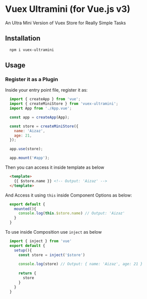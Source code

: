 # Vuex Ultramini (for Vue.js v3)
An Ultra Mini Version of Vuex Store for Really Simple Tasks

## Installation

```bash
  npm i vuex-ultramini
```

## Usage
### Register it as a Plugin
Inside your entry point file, register it as: 
```js
  import { createApp } from 'vue';
  import { createMiniStore } from 'vuex-ultramini';
  import App from './App.vue';

  const app = createApp(App);

  const store = createMiniStore({
    name: 'Aizaz',
    age: 21,
  });

  app.use(store);

  app.mount('#app');
```
Then you can access it inside template as below

```html
  <template>
    {{ $store.name }} <!-- Output: 'Aizaz' -->
  </template>
```
And Access it using `this` inside Component Options as below:
```js
  export default {
    mounted(){
      console.log(this.$store.name) // Output: 'Aizaz'
    }
  }
```
To use inside Composition use `inject` as below
```js
  import { inject } from 'vue'
  export default {
    setup(){
      const store = inject('$store') 
      
      console.log(store) // Output: { name: 'Aizaz', age: 21 }
      
      return {
        store
      }
    }
  }
```
